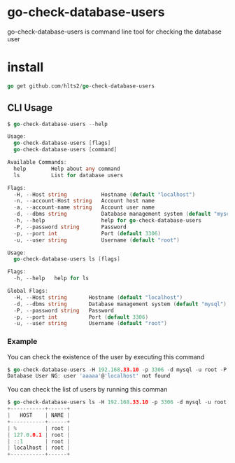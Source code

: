 # go-check-database-users

go-check-database-users is command line tool for checking the database user

# install

```go
go get github.com/hlts2/go-check-database-users
```

## CLI Usage

```go
$ go-check-database-users --help

Usage:
  go-check-database-users [flags]
  go-check-database-users [command]

Available Commands:
  help        Help about any command
  ls          List for database users

Flags:
  -H, --Host string           Hostname (default "localhost")
  -n, --account-Host string   Account host name
  -a, --account-name string   Account user name
  -d, --dbms string           Database management system (default "mysql")
  -h, --help                  help for go-check-database-users
  -P, --password string       Password
  -p, --port int              Port (default 3306)
  -u, --user string           Username (default "root")
```

```go
Usage:
  go-check-database-users ls [flags]

Flags:
  -h, --help   help for ls

Global Flags:
  -H, --Host string       Hostname (default "localhost")
  -d, --dbms string       Database management system (default "mysql")
  -P, --password string   Password
  -p, --port int          Port (default 3306)
  -u, --user string       Username (default "root")
```

### Example

You can check the existence of the user by executing this command

```go
$ go-check-database-users -H 192.168.33.10 -p 3306 -d mysql -u root -P root  -n localhost -a aaaaa
Database User NG: user 'aaaaa'@'localhost' not found
```


You can check the list of users by running this comman

```go
$ go-check-database-users ls -H 192.168.33.10 -p 3306 -d mysql -u root -P root
+-----------+------+
|   HOST    | NAME |
+-----------+------+
| %         | root |
| 127.0.0.1 | root |
| ::1       | root |
| localhost | root |
+-----------+------+
```
